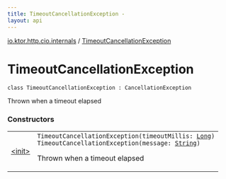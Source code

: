 ```yaml
---
title: TimeoutCancellationException - 
layout: api
---
```


<div class='api-docs-breadcrumbs'><a href="../index.html">io.ktor.http.cio.internals</a> / <a href="./index.html">TimeoutCancellationException</a></div>

# TimeoutCancellationException

<div class="signature"><code><span class="keyword">class </span><span class="identifier">TimeoutCancellationException</span>&nbsp;<span class="symbol">:</span>&nbsp;<span class="identifier">CancellationException</span></code></div>

Thrown when a timeout elapsed

### Constructors

<table class="api-docs-table">
<tbody>
<tr>
<td markdown="1">

<a href="-init-.html">&lt;init&gt;</a>


</td>
<td markdown="1">
<div class="signature"><code><span class="identifier">TimeoutCancellationException</span><span class="symbol">(</span><span class="parameterName" id="io.ktor.http.cio.internals.TimeoutCancellationException$<init>(kotlin.Long)/timeoutMillis">timeoutMillis</span><span class="symbol">:</span>&nbsp;<a href="https://kotlinlang.org/api/latest/jvm/stdlib/kotlin/-long/index.html"><span class="identifier">Long</span></a><span class="symbol">)</span></code></div>
<div class="signature"><code><span class="identifier">TimeoutCancellationException</span><span class="symbol">(</span><span class="parameterName" id="io.ktor.http.cio.internals.TimeoutCancellationException$<init>(kotlin.String)/message">message</span><span class="symbol">:</span>&nbsp;<a href="https://kotlinlang.org/api/latest/jvm/stdlib/kotlin/-string/index.html"><span class="identifier">String</span></a><span class="symbol">)</span></code></div>

Thrown when a timeout elapsed


</td>
</tr>
</tbody>
</table>
